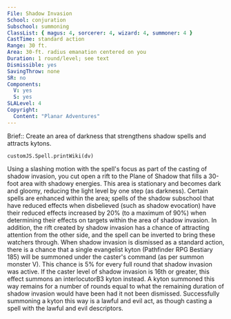 ```yaml
---
File: Shadow Invasion
School: conjuration
Subschool: summoning
ClassList: { magus: 4, sorcerer: 4, wizard: 4, summoner: 4 }
CastTime: standard action
Range: 30 ft.
Area: 30-ft. radius emanation centered on you
Duration: 1 round/level; see text
Dismissible: yes
SavingThrow: none
SR: no
Components:
  V: yes
  S: yes
SLALevel: 4
Copyright:
  Content: "Planar Adventures"
---
```

Brief:: Create an area of darkness that strengthens shadow spells and attracts kytons.

```dataviewjs
customJS.Spell.printWiki(dv)
```

Using a slashing motion with the spell's focus as part of the casting of shadow invasion, you cut open a rift to the Plane of Shadow that fills a 30-foot area with shadowy energies. This area is stationary and becomes dark and gloomy, reducing the light level by one step (as darkness). Certain spells are enhanced within the area; spells of the shadow subschool that have reduced effects when disbelieved (such as shadow evocation) have their reduced effects increased by 20% (to a maximum of 90%) when determining their effects on targets within the area of shadow invasion.  In addition, the rift created by shadow invasion has a chance of attracting attention from the other side, and the spell can be inverted to bring these watchers through. When shadow invasion is dismissed as a standard action, there is a chance that a single evangelist kyton (Pathfinder RPG Bestiary 185) will be summoned under the caster's command (as per summon monster V). This chance is 5% for every full round that shadow invasion was active. If the caster level of shadow invasion is 16th or greater, this effect summons an interlocutorB3 kyton instead. A kyton summoned this way remains for a number of rounds equal to what the remaining duration of shadow invasion would have been had it not been dismissed. Successfully summoning a kyton this way is a lawful and evil act, as though casting a spell with the lawful and evil descriptors.

